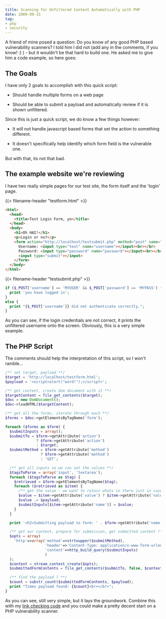 ```yaml
---
title: Scanning for Unfiltered Content Automatically with PHP
date: 2009-09-15
tag:
- php
- security
---
```

A friend of mine posed a question: Do you know of any good PHP based vulnerability scanners?  I told him I did not (add any in the comments, if you know! :) ) - but it wouldn't be that hard to build one.  He asked me to give him a code example, so here goes:

<!--more-->

## The Goals

I have only 2 goals to accomplish with this quick script:

  * Should handle multiple forms on a web page

  * Should be able to submit a payload and automatically review if it is shown unfiltered.

Since this is just a quick script, we do know a few things however:

  * It will not handle javascript based forms that set the action to something different.

  * It doesn't specifically help identify which form field is the vulnerable one.

But with that, its not that bad.

## The example website we're reviewing

I have two really simple pages for our test site, the form itself and the 'login' page.

{{< filename-header "testform.html" >}}
```html
<html>
  <head>
    <title>Test Login Form, yo</title>
  </head>
  <body>
    <h1>Oh HAI!</h1>
    <p>Login or no?</p>
    <form action="http://localhost/testsubmit.php" method="post" name="login">
      Username: <input type="text" name="username"></input><br></br>
      Password: <input type="password" name="password"></input><br></br>
      <input type="submit"></input>
    </form>
  </body>
</html>
```

{{< filename-header "testsubmit.php" >}}
```php
if ($_POST['username'] == 'MYUSER' && $_POST['password'] == 'MYPASS') {
  print 'you have logged in';
}
else {
  print "{$_POST['username']} did not authenticate correctly.";
}
```

As you can see, if the login credentials are not correct, it prints the unfiltered username onto the screen.  Obviously, this is a very simple example.

## The PHP Script

The comments should help the interpretation of this script, so I won't ramble...

```php
/** set target, payload **/
$target = 'http://localhost/testform.html';
$payload = '<script>alert("word!");</script>';

/** get content, create dom document with it **/
$targetContent = file_get_contents($target);
$doc = new DomDocument();
$doc->loadHTML($targetContent);

/** get all the forms, iterate through each **/
$forms = $doc->getElementsByTagName('form');

foreach ($forms as $form) {
  $submitInputs = array();
  $submitTo = $form->getAttribute('action') 
              ? $form->getAttribute('action') 
              : $target;
  $submitMethod = $form->getAttribute('method') 
                ? $form->getAttribute('method') 
                : 'GET';

  /** get all inputs so we can set the values **/
  $tagsToParse = array('input', 'textarea');
  foreach ($tagsToParse as $tag) {
    $retrieved = $form->getElementsByTagName($tag);
    foreach ($retrieved as $item) {
      /** get the value - we want to retain whats in there just in case... **/
      $value = $item->getAttribute('value') ? $item->getAttribute('value') : '';
      $value .= $payload;
      $submitInputs[$item->getAttribute('name')] = $value;
    }
  }

  print '<h2>Submitting payload to form: ' . $form->getAttribute('name') . '</h2>';

  /** got our content, prepare for submission, get submitted content **/
  $opts = array(
    'http'=>array('method'=>strtoupper($submitMethod),
                  'header'=>'Content-Type: application/x-www-form-urlencoded',
                  'content'=>http_build_query($submitInputs)
                  )
  );
  $context = stream_context_create($opts);
  $submittedFormContents = file_get_contents($submitTo, false, $context);

  /** find the payload ? **/
  $count = substr_count($submittedFormContents, $payload);
  print "Times payload found: {$count}<br></br>";
}
```

As you can see, still very simple, but it lays the groundwork.  Combine this with my [link checking code](/blog/2008/03/19/link-checking-module-1st-attempt/) and you could make a pretty decent start on a PHP vulnerability scanner.
